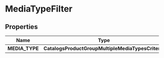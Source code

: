 

# MediaTypeFilter


## Properties

Name | Type | Description | Notes
------------ | ------------- | ------------- | -------------
**MEDIA_TYPE** | **CatalogsProductGroupMultipleMediaTypesCriteria** |  | 



